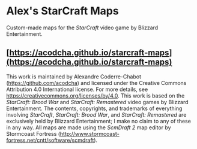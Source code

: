 # Alex's StarCraft Maps

Custom-made maps for the *StarCraft* video game by Blizzard Entertainment.

## [https://acodcha.github.io/starcraft-maps](https://acodcha.github.io/starcraft-maps)

This work is maintained by Alexandre Coderre-Chabot (<https://github.com/acodcha>) and licensed under the Creative Commons Attribution 4.0 International license. For more details, see <https://creativecommons.org/licenses/by/4.0>. This work is based on the *StarCraft: Brood War* and *StarCraft: Remastered* video games by Blizzard Entertainment. The contents, copyrights, and trademarks of everything involving *StarCraft*, *StarCraft: Brood War*, and *StarCraft: Remastered* are exclusively held by Blizzard Entertainment; I make no claim to any of these in any way. All maps are made using the *ScmDraft 2* map editor by Stormcoast Fortress (<http://www.stormcoast-fortress.net/cntt/software/scmdraft>).
